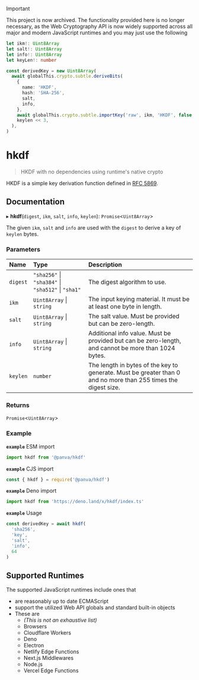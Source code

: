 > [!IMPORTANT]
> This project is now archived. The functionality provided here is no longer necessary, as the Web Cryptography API is now widely supported across all major and modern JavaScript runtimes and you may just use the following
> ```ts
> let ikm!: Uint8Array
> let salt!: Uint8Array
> let info!: Uint8Array
> let keyLen!: number
>
> const derivedKey = new Uint8Array(
>   await globalThis.crypto.subtle.deriveBits(
>     {
>       name: 'HKDF',
>       hash: 'SHA-256',
>       salt,
>       info,
>     },
>     await globalThis.crypto.subtle.importKey('raw', ikm, 'HKDF', false, ['deriveBits']),
>     keylen << 3,
>   ),
> )
> ```

# hkdf

> HKDF with no dependencies using runtime's native crypto

HKDF is a simple key derivation function defined in [RFC 5869][].

## Documentation

▸ **hkdf**(`digest`, `ikm`, `salt`, `info`, `keylen`): `Promise`<`Uint8Array`\>

The given `ikm`, `salt` and `info` are used with the `digest` to derive a key of `keylen` bytes.

### Parameters

| Name | Type | Description |
| :------ | :------ | :------ |
| `digest` | ``"sha256"`` \| ``"sha384"`` \| ``"sha512"`` \| ``"sha1"`` | The digest algorithm to use. |
| `ikm` | `Uint8Array` \| `string` | The input keying material. It must be at least one byte in length. |
| `salt` | `Uint8Array` \| `string` | The salt value. Must be provided but can be zero-length. |
| `info` | `Uint8Array` \| `string` | Additional info value. Must be provided but can be zero-length, and cannot be more than 1024 bytes. |
| `keylen` | `number` | The length in bytes of the key to generate. Must be greater than 0 and no more than 255 times the digest size. |

### Returns

`Promise`<`Uint8Array`\>

### Example

**`example`** ESM import
```js
import hkdf from '@panva/hkdf'
```

**`example`** CJS import
```js
const { hkdf } = require('@panva/hkdf')
```

**`example`** Deno import
```js
import hkdf from 'https://deno.land/x/hkdf/index.ts'
```

**`example`** Usage
```js
const derivedKey = await hkdf(
  'sha256',
  'key',
  'salt',
  'info',
  64
)
```

## Supported Runtimes

The supported JavaScript runtimes include ones that

- are reasonably up to date ECMAScript
- support the utilized Web API globals and standard built-in objects
- These are
  - _(This is not an exhaustive list)_
  - Browsers
  - Cloudflare Workers
  - Deno
  - Electron
  - Netlify Edge Functions
  - Next.js Middlewares
  - Node.js
  - Vercel Edge Functions

[RFC 5869]: https://www.rfc-editor.org/rfc/rfc5869.html

